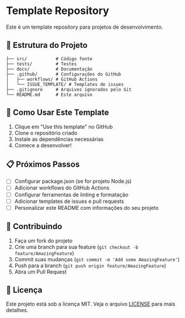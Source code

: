 # Template Repository

Este é um template repository para projetos de desenvolvimento.

## 📁 Estrutura do Projeto

```
├── src/           # Código fonte
├── tests/         # Testes
├── docs/          # Documentação
├── .github/       # Configurações do GitHub
│   ├── workflows/ # GitHub Actions
│   └── ISSUE_TEMPLATE/ # Templates de issues
├── .gitignore     # Arquivos ignorados pelo Git
└── README.md      # Este arquivo
```

## 🚀 Como Usar Este Template

1. Clique em "Use this template" no GitHub
2. Clone o repositório criado
3. Instale as dependências necessárias
4. Comece a desenvolver!

## 📋 Próximos Passos

- [ ] Configurar package.json (se for projeto Node.js)
- [ ] Adicionar workflows do GitHub Actions
- [ ] Configurar ferramentas de linting e formatação
- [ ] Adicionar templates de issues e pull requests
- [ ] Personalizar este README com informações do seu projeto

## 🤝 Contribuindo

1. Faça um fork do projeto
2. Crie uma branch para sua feature (`git checkout -b feature/AmazingFeature`)
3. Commit suas mudanças (`git commit -m 'Add some AmazingFeature'`)
4. Push para a branch (`git push origin feature/AmazingFeature`)
5. Abra um Pull Request

## 📄 Licença

Este projeto está sob a licença MIT. Veja o arquivo [LICENSE](LICENSE) para mais detalhes.